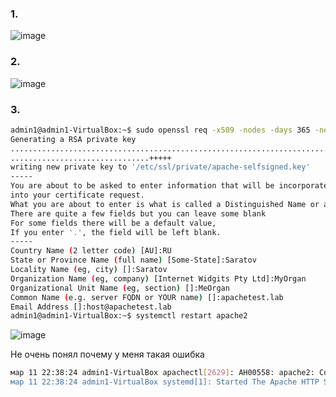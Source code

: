 
### 1.
![image](https://user-images.githubusercontent.com/95320903/157274374-74984a42-acce-4089-8e2a-1b3bf76a7562.png)

### 2.
![image](https://user-images.githubusercontent.com/95320903/157275300-6f1c6aa0-0d10-4b49-9cb3-91cb2620ce6d.png)

### 3.
```BASH
admin1@admin1-VirtualBox:~$ sudo openssl req -x509 -nodes -days 365 -newkey rsa:2048 -keyout /etc/ssl/private/apache-selfsigned.key -out /etc/ssl/certs/apache-selfsigned.crt
Generating a RSA private key
...........................................................................................................................+++++
...............................+++++
writing new private key to '/etc/ssl/private/apache-selfsigned.key'
-----
You are about to be asked to enter information that will be incorporated
into your certificate request.
What you are about to enter is what is called a Distinguished Name or a DN.
There are quite a few fields but you can leave some blank
For some fields there will be a default value,
If you enter '.', the field will be left blank.
-----
Country Name (2 letter code) [AU]:RU 
State or Province Name (full name) [Some-State]:Saratov
Locality Name (eg, city) []:Saratov
Organization Name (eg, company) [Internet Widgits Pty Ltd]:MyOrgan
Organizational Unit Name (eg, section) []:MeOrgan
Common Name (e.g. server FQDN or YOUR name) []:apachetest.lab
Email Address []:host@apachetest.lab
admin1@admin1-VirtualBox:~$ systemctl restart apache2
```
![image](https://user-images.githubusercontent.com/95320903/157947335-7118a4f1-b01b-4a28-96a4-4b3aab0e049c.png)

Не очень понял почему у меня такая ошибка
```bash
мар 11 22:38:24 admin1-VirtualBox apachectl[2629]: AH00558: apache2: Could not reliably determine the server's fully qualified domain name, using 127.0.1.1. Set the 'ServerName' directive globally to suppress this message
мар 11 22:38:24 admin1-VirtualBox systemd[1]: Started The Apache HTTP Server.
```
